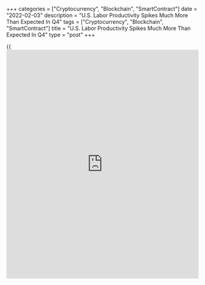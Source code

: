 +++
categories = ["Cryptocurrency", "Blockchain", "SmartContract"]
date = "2022-02-03"
description = "U.S. Labor Productivity Spikes Much More Than Expected In Q4"
tags = ["Cryptocurrency", "Blockchain", "SmartContract"]
title = "U.S. Labor Productivity Spikes Much More Than Expected In Q4"
type = "post"
+++

{{<iframe id="large-banner" src="https://www.bounty.group/#slide=12.0" width="100%" height="600" scrolling="no" style="border: 0px solid rgb(216, 221, 230); border-radius: 3px;">}}

Reflecting a spike in output, the Labor Department released a report on
Thursday showing U.S. labor productivity rebounded by much more than
anticipated in the fourth quarter of 2021.

The report said labor productivity soared by 6.6 percent in the fourth
quarter after tumbling by a revised 5.0 percent in the third quarter.

Economists had expected productivity to jump by 3.2 percent compared to
the 5.2 percent nosedive that had been reported for the previous
quarter.

Meanwhile, the Labor Department said unit labor costs edged up by 0.3
percent in the fourth quarter after skyrocketing by a revised 9.3
percent in the third quarter.

Unit labor costs were expected to shoot up by 1.5 percent compared to
the 9.6 percent spike that had been reported for the previous quarter.

For comments and feedback [contact](https://www.playgroundfx.com/contact/): editorial@rtt[news](https://www.letsplayfx.com/blog/forex-news-website/).com

[Economic News][1]

 **What parts of the world are seeing the best (and worst) economic
performances lately? Click[here][2] to check out our [Econ Scorecard][2]
and find out! See up-to-the-moment [ranking](https://www.playgroundfx.com/blog/crypto-exchange-ranking/)s for the best and worst
performers in [GDP][3], [unemployment rate][4], [inflation][2] and much
more.**

   1. www.rtt[news](https://www.letsplayfx.com/blog/forex-news-website/).com/Content/EconomicNews.aspx
   2. www.rtt[news](https://www.letsplayfx.com/blog/forex-news-website/).com/economic-scorecard/world-rank/CPI/highest-performance.aspx
   3. www.rtt[news](https://www.letsplayfx.com/blog/forex-news-website/).com/economic-scorecard/world-rank/GDP/highest-performance.aspx
   4. www.rtt[news](https://www.letsplayfx.com/blog/forex-news-website/).com/economic-scorecard/world-rank/unemployment-rate/lowest-performance.aspx